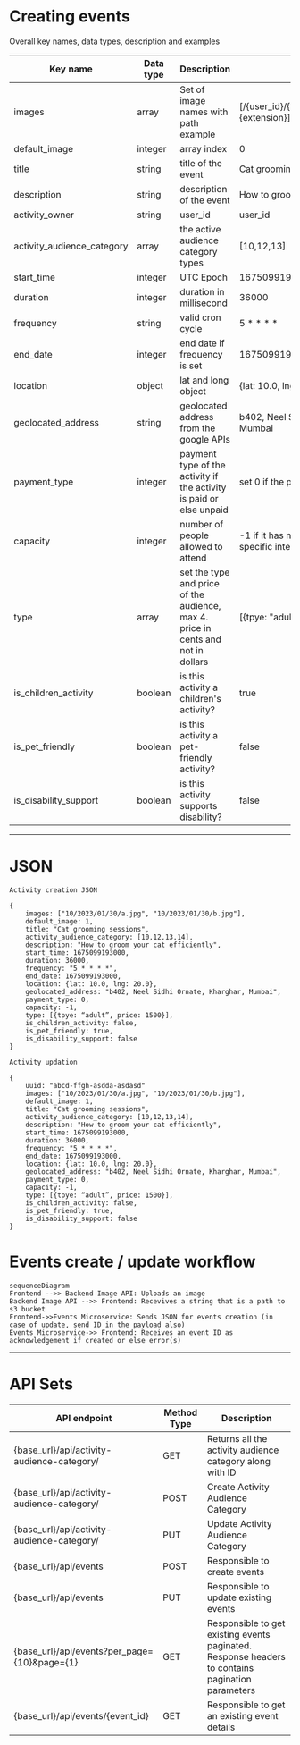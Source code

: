 # Creating events

Overall key names, data types, description and examples
 
| Key name | Data type | Description | Example |
|--|--|--|--|
| images | array | Set of image names with path example | [/{user_id}/{yyyy}/{mm}/{dd}/{filename}.{extension}] |
default_image | integer | array index | 0 
title | string | title of the event | Cat grooming sessions
description | string | description of the event | How to groom your cat efficiently
activity_owner | string | user_id | user_id
activity_audience_category | array | the active audience category types | [10,12,13]
start_time | integer | UTC Epoch | 1675099193000
duration | integer | duration in millisecond | 36000
frequency | string | valid cron cycle | 5 * * * * 
end_date | integer | end date if frequency is set | 1675099193000 
location | object | lat and long object | {lat: 10.0, lng: 20.0}
geolocated_address | string | geolocated address from the google APIs | b402, Neel Sidhi Ornate, Kharghar, Mumbai
payment_type | integer | payment type of the activity if the activity is paid or else unpaid | set 0 if the payment type is 0 or else 1
capacity | integer | number of people allowed to attend | -1 if it has no cap on capacity, else specific integer value
type | array | set the type and price of the audience, max 4. price in cents and not in dollars | [{tpye: "adult", price: 1500}] 
is_children_activity | boolean | is this activity a children's activity? | true
is_pet_friendly | boolean | is this activity a pet-friendly activity? | false
is_disability_support | boolean | is this activity supports disability? | false


___

# JSON 
`Activity creation JSON`

    {
		images: ["10/2023/01/30/a.jpg", "10/2023/01/30/b.jpg"],
		default_image: 1,
		title: "Cat grooming sessions",
		activity_audience_category: [10,12,13,14],
		description: "How to groom your cat efficiently",
		start_time: 1675099193000,
		duration: 36000,
		frequency: "5 * * * *",
		end_date: 1675099193000,
		location: {lat: 10.0, lng: 20.0},
		geolocated_address: "b402, Neel Sidhi Ornate, Kharghar, Mumbai",
		payment_type: 0,
		capacity: -1,
		type: [{tpye: “adult”, price: 1500}],
		is_children_activity: false,
		is_pet_friendly: true,
		is_disability_support: false
	}


`Activity updation `

    {
	    uuid: "abcd-ffgh-asdda-asdasd"
		images: ["10/2023/01/30/a.jpg", "10/2023/01/30/b.jpg"],
		default_image: 1,
		title: "Cat grooming sessions",
		activity_audience_category: [10,12,13,14],
		description: "How to groom your cat efficiently",
		start_time: 1675099193000,
		duration: 36000,
		frequency: "5 * * * *",
		end_date: 1675099193000,
		location: {lat: 10.0, lng: 20.0},
		geolocated_address: "b402, Neel Sidhi Ornate, Kharghar, Mumbai",
		payment_type: 0,
		capacity: -1,
		type: [{tpye: “adult”, price: 1500}],
		is_children_activity: false,
		is_pet_friendly: true,
		is_disability_support: false
	}

# Events create / update workflow

```mermaid
sequenceDiagram
Frontend -->> Backend Image API: Uploads an image
Backend Image API -->> Frontend: Recevives a string that is a path to s3 bucket
Frontend->>Events Microservice: Sends JSON for events creation (in case of update, send ID in the payload also)
Events Microservice->> Frontend: Receives an event ID as acknowledgement if created or else error(s)
```

___

# API Sets

| API endpoint | Method Type | Description | 
|--|--|--|
{base_url}/api/activity-audience-category/ | GET | Returns all the activity audience category along with ID
{base_url}/api/activity-audience-category/| POST | Create Activity Audience Category
{base_url}/api/activity-audience-category/| PUT | Update Activity Audience Category
| {base_url}/api/events | POST | Responsible to create events
| {base_url}/api/events | PUT | Responsible to update existing events
| {base_url}/api/events?per_page={10}&page={1} | GET | Responsible to get existing events paginated. Response headers to contains pagination parameters
| {base_url}/api/events/{event_id} | GET | Responsible to get an existing event details
